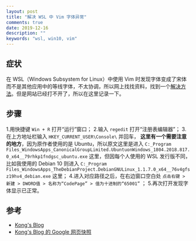 ```yaml
---
layout: post
title: "解决 WSL 中 Vim 字体异常"
comments: true
date: 2019-12-16
description: ""
keywords: "wsl, win10, vim"
---
```


## 症状

在 WSL（Windows Subsystem for Linux）中使用 Vim 时发现字体变成了宋体而不是其他应用中的等线字体，不太协调，所以网上找找资料，找到一个[解决方法](https://0vo.moe/archives/311.html)。但是网站已经打不开了，所以在这里记录一下。

## 步骤

1.用快捷键 `Win + R` 打开“运行”窗口；
2.输入 `regedit` 打开“注册表编辑器”；
3.在上方地址栏输入 `HKEY_CURRENT_USER\Console\` 并回车，
**这里有一个需要注意的地方**，因为原作者使用的是 Ubuntu，所以原文这里是进入 `C:_Program Files_WindowsApps_CanonicalGroupLimited.UbuntuonWindows_1804.2018.817.0_x64__79rhkp1fndgsc_ubuntu.exe` 这里，但因每个人使用的 WSL 发行版不同，比如我使用的 Debian 10 则进入 `C:_Program Files_WindowsApps_TheDebianProject.DebianGNULinux_1.1.7.0_x64__76v4gfsz19hv4_debian.exe` 这里；
4.进入对应路径之后，在右边窗口空白处 `点击右键 > 新建 > DWORD值 > 名称为“CodePage” > 值为十进制的“65001”` ；
5.再次打开发现字体显示已正常。

## 参考

* [Kong's Blog](https://0vo.moe/archives/311.html)
* [Kong's Blog 的 Google 网页快照](https://webcache.googleusercontent.com/search?q=cache:17K7ZCoNiy8J:https://0vo.moe/archives/311.html+&cd=2&hl=zh-CN&ct=clnk)

